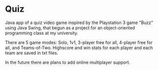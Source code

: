 # Quiz
Java app of a quiz video game inspired by the Playstation 3 game "Buzz" using Java Swing, that begun as a project for an object-oriented programming class at my university. 

There are 5 game modes: Solo, 1v1, 3-player free for all, 4-player free for all, and Teams-of-Two. 
Highscore and win stats for each player and each team are saved in txt files. 

In the future there are plans to add online multiplayer support.

